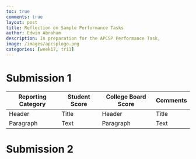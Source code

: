 ```yaml
---
toc: true
comments: true
layout: post
title: Reflection on Sample Performance Tasks
author: Edwin Abraham
description: In preparation for the APCSP Performance Task, 
image: /images/apcsplogo.png
categories: [week17, tri1]
---
```


# Submission 1
| Reporting Category | Student Score | College Board Score | Comments |
| ----------- | ----------- | ----------- | ----------- |
| Header      | Title       | Header      | Title       |
| Paragraph   | Text        | Paragraph   | Text        |

# Submission 2